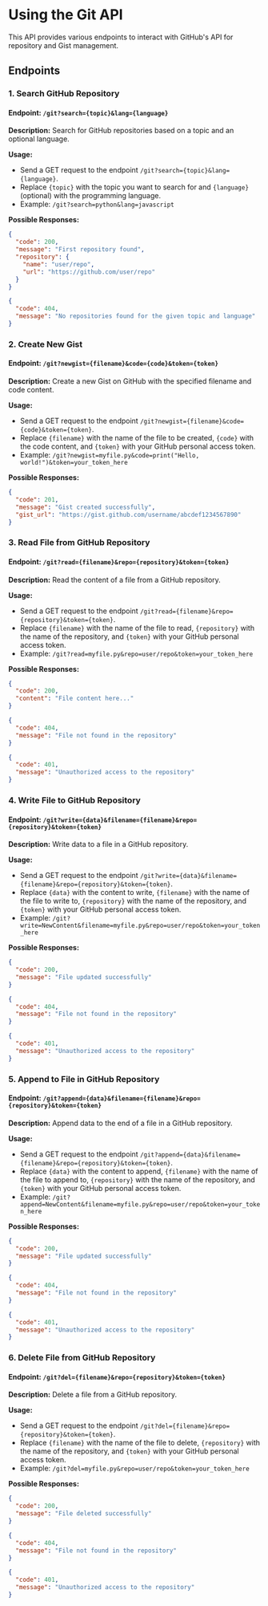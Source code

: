 # Using the Git API

This API provides various endpoints to interact with GitHub's API for repository and Gist management.

## Endpoints

### 1. Search GitHub Repository

#### Endpoint: `/git?search={topic}&lang={language}`

**Description:** Search for GitHub repositories based on a topic and an optional language.

**Usage:**
- Send a GET request to the endpoint `/git?search={topic}&lang={language}`.
- Replace `{topic}` with the topic you want to search for and `{language}` (optional) with the programming language.
- Example: `/git?search=python&lang=javascript`

**Possible Responses:**
```json
{
  "code": 200,
  "message": "First repository found",
  "repository": {
    "name": "user/repo",
    "url": "https://github.com/user/repo"
  }
}
```
```json
{
  "code": 404,
  "message": "No repositories found for the given topic and language"
}
```

### 2. Create New Gist

#### Endpoint: `/git?newgist={filename}&code={code}&token={token}`

**Description:** Create a new Gist on GitHub with the specified filename and code content.

**Usage:**
- Send a GET request to the endpoint `/git?newgist={filename}&code={code}&token={token}`.
- Replace `{filename}` with the name of the file to be created, `{code}` with the code content, and `{token}` with your GitHub personal access token.
- Example: `/git?newgist=myfile.py&code=print("Hello, world!")&token=your_token_here`

**Possible Responses:**
```json
{
  "code": 201,
  "message": "Gist created successfully",
  "gist_url": "https://gist.github.com/username/abcdef1234567890"
}
```

### 3. Read File from GitHub Repository

#### Endpoint: `/git?read={filename}&repo={repository}&token={token}`

**Description:** Read the content of a file from a GitHub repository.

**Usage:**
- Send a GET request to the endpoint `/git?read={filename}&repo={repository}&token={token}`.
- Replace `{filename}` with the name of the file to read, `{repository}` with the name of the repository, and `{token}` with your GitHub personal access token.
- Example: `/git?read=myfile.py&repo=user/repo&token=your_token_here`

**Possible Responses:**
```json
{
  "code": 200,
  "content": "File content here..."
}
```
```json
{
  "code": 404,
  "message": "File not found in the repository"
}
```
```json
{
  "code": 401,
  "message": "Unauthorized access to the repository"
}
```

### 4. Write File to GitHub Repository

#### Endpoint: `/git?write={data}&filename={filename}&repo={repository}&token={token}`

**Description:** Write data to a file in a GitHub repository.

**Usage:**
- Send a GET request to the endpoint `/git?write={data}&filename={filename}&repo={repository}&token={token}`.
- Replace `{data}` with the content to write, `{filename}` with the name of the file to write to, `{repository}` with the name of the repository, and `{token}` with your GitHub personal access token.
- Example: `/git?write=NewContent&filename=myfile.py&repo=user/repo&token=your_token_here`

**Possible Responses:**
```json
{
  "code": 200,
  "message": "File updated successfully"
}
```
```json
{
  "code": 404,
  "message": "File not found in the repository"
}
```
```json
{
  "code": 401,
  "message": "Unauthorized access to the repository"
}
```

### 5. Append to File in GitHub Repository

#### Endpoint: `/git?append={data}&filename={filename}&repo={repository}&token={token}`

**Description:** Append data to the end of a file in a GitHub repository.

**Usage:**
- Send a GET request to the endpoint `/git?append={data}&filename={filename}&repo={repository}&token={token}`.
- Replace `{data}` with the content to append, `{filename}` with the name of the file to append to, `{repository}` with the name of the repository, and `{token}` with your GitHub personal access token.
- Example: `/git?append=NewContent&filename=myfile.py&repo=user/repo&token=your_token_here`

**Possible Responses:**
```json
{
  "code": 200,
  "message": "File updated successfully"
}
```
```json
{
  "code": 404,
  "message": "File not found in the repository"
}
```
```json
{
  "code": 401,
  "message": "Unauthorized access to the repository"
}
```

### 6. Delete File from GitHub Repository

#### Endpoint: `/git?del={filename}&repo={repository}&token={token}`

**Description:** Delete a file from a GitHub repository.

**Usage:**
- Send a GET request to the endpoint `/git?del={filename}&repo={repository}&token={token}`.
- Replace `{filename}` with the name of the file to delete, `{repository}` with the name of the repository, and `{token}` with your GitHub personal access token.
- Example: `/git?del=myfile.py&repo=user/repo&token=your_token_here`

**Possible Responses:**
```json
{
  "code": 200,
  "message": "File deleted successfully"
}
```
```json
{
  "code": 404,
  "message": "File not found in the repository"
}
```
```json
{
  "code": 401,
  "message": "Unauthorized access to the repository"
}
```
